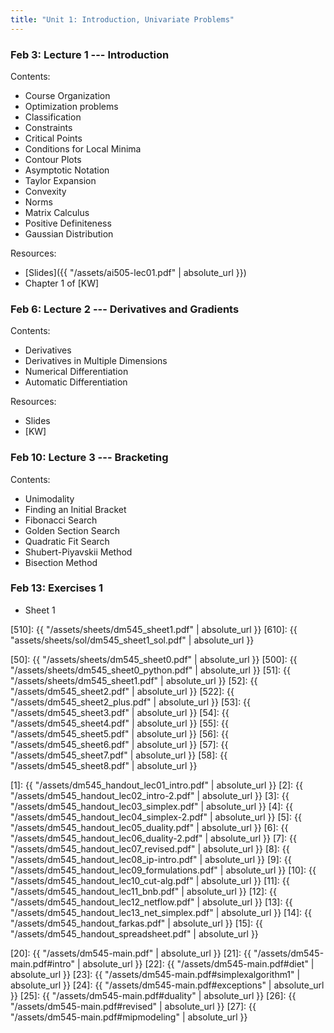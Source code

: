 ```yaml
---
title: "Unit 1: Introduction, Univariate Problems"
---
```


### Feb 3: Lecture 1 --- Introduction 

Contents: 

- Course Organization
- Optimization problems
- Classification
- Constraints
- Critical Points
- Conditions for Local Minima
- Contour Plots
- Asymptotic Notation
- Taylor Expansion
- Convexity
- Norms
- Matrix Calculus
- Positive Definiteness
- Gaussian Distribution

Resources:

- [Slides]({{ "/assets/ai505-lec01.pdf" | absolute_url }})
- Chapter 1 of [KW]

### Feb 6: Lecture 2 --- Derivatives and Gradients

Contents:

- Derivatives
- Derivatives in Multiple Dimensions
- Numerical Differentiation
- Automatic Differentiation

Resources:

- Slides
- [KW]


### Feb 10: Lecture 3 --- Bracketing

Contents: 

- Unimodality
- Finding an Initial Bracket
- Fibonacci Search
- Golden Section Search
- Quadratic Fit Search
- Shubert-Piyavskii Method
- Bisection Method


### Feb 13: Exercises 1
<!-- **Exercises**{: .label .label-purple }  -->

- Sheet 1


[510]: {{ "/assets/sheets/dm545_sheet1.pdf" | absolute_url }}
[610]: {{ "assets/sheets/sol/dm545_sheet1_sol.pdf" | absolute_url }}




[50]: {{ "/assets/sheets/dm545_sheet0.pdf" | absolute_url }}
[500]: {{ "/assets/sheets/dm545_sheet0_python.pdf" | absolute_url }}
[51]: {{ "/assets/sheets/dm545_sheet1.pdf" | absolute_url }}
[52]: {{ "/assets/dm545_sheet2.pdf" | absolute_url }}
[522]: {{ "/assets/dm545_sheet2_plus.pdf" | absolute_url }}
[53]: {{ "/assets/dm545_sheet3.pdf" | absolute_url }}
[54]: {{ "/assets/dm545_sheet4.pdf" | absolute_url }}
[55]: {{ "/assets/dm545_sheet5.pdf" | absolute_url }}
[56]: {{ "/assets/dm545_sheet6.pdf" | absolute_url }}
[57]: {{ "/assets/dm545_sheet7.pdf" | absolute_url }}
[58]: {{ "/assets/dm545_sheet8.pdf" | absolute_url }}


<!--- Slides -->
[1]: {{ "/assets/dm545_handout_lec01_intro.pdf" | absolute_url }}
[2]: {{ "/assets/dm545_handout_lec02_intro-2.pdf" | absolute_url }}
[3]: {{ "/assets/dm545_handout_lec03_simplex.pdf" | absolute_url }}
[4]: {{ "/assets/dm545_handout_lec04_simplex-2.pdf" | absolute_url }}
[5]: {{ "/assets/dm545_handout_lec05_duality.pdf" | absolute_url }}
[6]: {{ "/assets/dm545_handout_lec06_duality-2.pdf" | absolute_url }}
[7]: {{ "/assets/dm545_handout_lec07_revised.pdf" | absolute_url }}
[8]: {{ "/assets/dm545_handout_lec08_ip-intro.pdf" | absolute_url }}
[9]: {{ "/assets/dm545_handout_lec09_formulations.pdf" | absolute_url }}
[10]: {{ "/assets/dm545_handout_lec10_cut-alg.pdf" | absolute_url }}
[11]: {{ "/assets/dm545_handout_lec11_bnb.pdf" | absolute_url }}
[12]: {{ "/assets/dm545_handout_lec12_netflow.pdf" | absolute_url }}
[13]: {{ "/assets/dm545_handout_lec13_net_simplex.pdf" | absolute_url }}
[14]: {{ "/assets/dm545_handout_farkas.pdf" | absolute_url }}
[15]: {{ "/assets/dm545_handout_spreadsheet.pdf" | absolute_url }}


<!--- Lecture Notes -->
[20]: {{ "/assets/dm545-main.pdf" | absolute_url }}
[21]: {{ "/assets/dm545-main.pdf#intro" | absolute_url }}
[22]: {{ "/assets/dm545-main.pdf#diet" | absolute_url }}
[23]: {{ "/assets/dm545-main.pdf#simplexalgorithm1" | absolute_url }}
[24]: {{ "/assets/dm545-main.pdf#exceptions" | absolute_url }}
[25]: {{ "/assets/dm545-main.pdf#duality" | absolute_url }}
[26]: {{ "/assets/dm545-main.pdf#revised" | absolute_url }}
[27]: {{ "/assets/dm545-main.pdf#mipmodeling" | absolute_url }}

